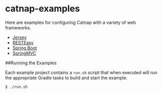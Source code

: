 catnap-examples
===

Here are examples for configuring Catnap with a variety of web frameworks.

* [Jersey](catnap-examples-jersey)
* [RESTEasy](catnap-examples-resteasy)
* [Spring Boot](catnap-examples-springboot)
* [SpringMVC](catnap-examples-springmvc)

##Running the Examples

Each example project contains a `run.sh` script that when executed will run the appropriate Gradle tasks to build
and start the example.

```
$ ./run.sh
```

